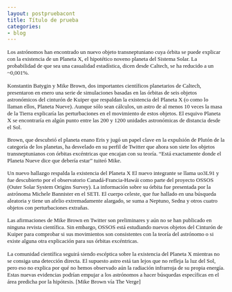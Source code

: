 ```yaml
---
layout: postpruebacont
title: Título de prueba
categories:
- blog
---
```


<font face="Times New Roman" font size="2"> <p>Los astrónomos han encontrado un nuevo objeto transneptuniano cuya órbita se puede explicar con la existencia de un Planeta X, el hipotético noveno planeta del Sistema Solar. La probabilidad de que sea una casualidad estadística, dicen desde Caltech, se ha reducido a un ~0,001%.</p>



<p>Konstantin Batygin y Mike Brown, dos importantes científicos planetarios de Caltech, presentaron en enero una serie de simulaciones basadas en las órbitas de seis objetos astronómicos del cinturón de Kuiper que respaldan la existencia del Planeta X (o como lo llaman ellos, Planeta Nueve). Aunque sólo sean cálculos, un astro de al menos 10 veces la masa de la Tierra explicaría las perturbaciones en el movimiento de estos objetos. El esquivo Planeta X se encontraría en algún punto entre las 200 y 1200 unidades astronómicas de distancia desde el Sol.</p>

<p>Brown, que descubrió el planeta enano Eris y jugó un papel clave en la expulsión de Plutón de la categoría de los planetas, ha desvelado en su perfil de Twitter que ahora son siete los objetos transneptunianos con órbitas excéntricas que encajan con su teoría. “Está exactamente donde el Planeta Nueve dice que debería estar” tuiteó Mike.</p>

Un nuevo hallazgo respalda la existencia del Planeta X
El nuevo integrante se llama uo3L91 y fue descubierto por el observatorio Canadá-Francia-Hawái como parte del proyecto OSSOS (Outer Solar System Origins Survey). La información sobre su órbita fue presentada por la astrónoma Michele Bannister en el SETI. El cuerpo celeste, que fue hallado en una búsqueda aleatoria y tiene un afelio extremadamente alargado, se suma a Neptuno, Sedna y otros cuatro objetos con perturbaciones extrañas.

Las afirmaciones de Mike Brown en Twitter son preliminares y aún no se han publicado en ninguna revista científica. Sin embargo, OSSOS está estudiando nuevos objetos del Cinturón de Kuiper para comprobar si sus movimientos son consistentes con la teoría del astrónomo o si existe alguna otra explicación para sus órbitas excéntricas.

La comunidad científica seguirá siendo escéptica sobre la existencia del Planeta X mientras no se consiga una detección directa. El supuesto astro está tan lejos que no refleja la luz del Sol, pero eso no explica por qué no hemos observado aún la radiación infrarroja de su propia energía. Estas nuevas evidencias podrían empujar a los astrónomos a hacer búsquedas específicas en el área predicha por la hipótesis. [Mike Brown vía The Verge] </font>
